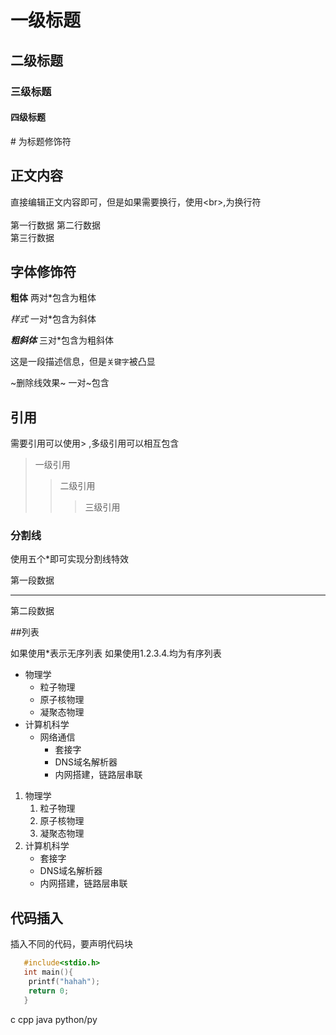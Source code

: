 # 一级标题
## 二级标题
### 三级标题
#### 四级标题
\# 为标题修饰符
## 正文内容
直接编辑正文内容即可，但是如果需要换行，使用\<br\>,为换行符<br><br>
第一行数据
第二行数据<br>
第三行数据
## 字体修饰符

**粗体** 两对\*包含为粗体

*样式* 一对\*包含为斜体

***粗斜体*** 三对\*包含为粗斜体

这是一段描述信息，但是`关键字`被凸显

~删除线效果~ 一对\~包含

## 引用

需要引用可以使用\> ,多级引用可以相互包含

> 一级引用
>> 二级引用
>>> 三级引用

### 分割线

使用五个\*即可实现分割线特效

第一段数据

*****

第二段数据

##列表

如果使用\*表示无序列表 如果使用1.2.3.4.均为有序列表

* 物理学
  * 粒子物理
  * 原子核物理
  * 凝聚态物理
* 计算机科学
  * 网络通信
    * 套接字
    * DNS域名解析器
    * 内网搭建，链路层串联

1. 物理学
   1. 粒子物理
   2. 原子核物理
   3. 凝聚态物理
2. 计算机科学
   * 套接字
   * DNS域名解析器
   * 内网搭建，链路层串联

## 代码插入 

插入不同的代码，要声明代码块

```c
   #include<stdio.h>
   int main(){
	printf("hahah");
	return 0;
   }
```

c cpp java python/py
